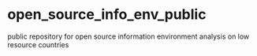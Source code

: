 # open_source_info_env_public
public repository for open source information environment analysis on low resource countries

